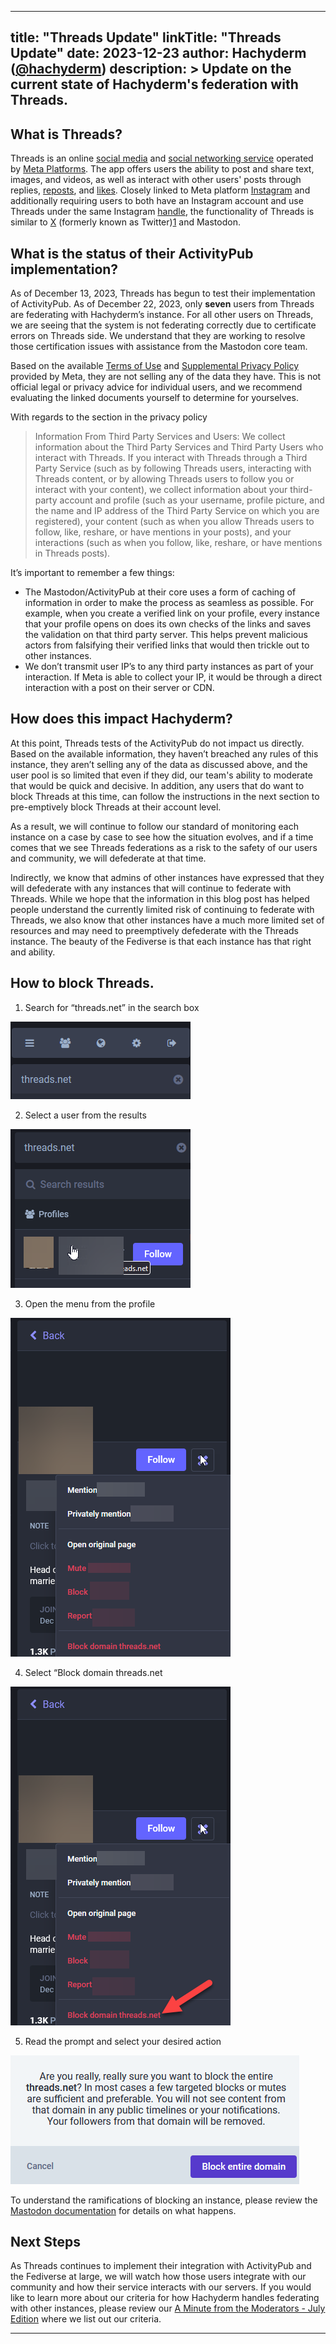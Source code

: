 
---
title: "Threads Update"
linkTitle: "Threads Update"
date: 2023-12-23
author: Hachyderm ([@hachyderm](https://hachyderm.io/@hachyderm))
description: >
  Update on the current state of Hachyderm's federation with Threads.
---

## What is Threads?

Threads is an online [social media](https://en.wikipedia.org/wiki/Social_media "Social media") and [social networking service](https://en.wikipedia.org/wiki/Social_networking_service "Social networking service") operated by [Meta Platforms](https://en.wikipedia.org/wiki/Meta_Platforms "Meta Platforms"). The app offers users the ability to post and share text, images, and videos, as well as interact with other users' posts through replies, [reposts](https://en.wikipedia.org/wiki/Reblogging "Reblogging"), and [likes](https://en.wikipedia.org/wiki/Like_button "Like button"). Closely linked to Meta platform [Instagram](https://en.wikipedia.org/wiki/Instagram "Instagram") and additionally requiring users to both have an Instagram account and use Threads under the same Instagram [handle](https://en.wikipedia.org/wiki/Mention_(blogging) "Mention (blogging)"), the functionality of Threads is similar to [X](https://en.wikipedia.org/wiki/Twitter "Twitter") (formerly known as Twitter)[1] and Mastodon.

## What is the status of their ActivityPub implementation?

As of December 13, 2023, Threads has begun to test their implementation of ActivityPub. As of December 22, 2023, only **seven** users from Threads are federating with Hachyderm’s instance. For all other users on Threads, we are seeing that the system is not federating correctly due to certificate errors on Threads side.  We understand that they are working to resolve those certification issues with assistance from the Mastodon core team.

Based on the available [Terms of Use](https://help.instagram.com/769983657850450) and [Supplemental Privacy Policy](https://help.instagram.com/515230437301944) provided by Meta, they are not selling any of the data they have. This is not official legal or privacy advice for individual users, and we recommend evaluating the linked documents yourself to determine for yourselves.

With regards to the section in the privacy policy 
> Information From Third Party Services and Users: We collect information about the Third Party Services and Third Party Users who interact with Threads. If you interact with Threads through a Third Party Service (such as by following Threads users, interacting with Threads content, or by allowing Threads users to follow you or interact with your content), we collect information about your third-party account and profile (such as your username, profile picture, and the name and IP address of the Third Party Service on which you are registered), your content (such as when you allow Threads users to follow, like, reshare, or have mentions in your posts), and your interactions (such as when you follow, like, reshare, or have mentions in Threads posts).

It’s important to remember a few things:

- The Mastodon/ActivityPub at their core uses a form of caching of information in order to make the process as seamless as possible. For example, when you create a verified link on your profile, every instance that your profile opens on does its own checks of the links and saves the validation on that third party server. This helps prevent malicious actors from falsifying their verified links that would then trickle out to other instances.
- We don’t transmit user IP’s to any third party instances as part of your interaction. If Meta is able to collect your IP, it would be through a direct interaction with a post on their server or CDN. 

## How does this impact Hachyderm?

At this point, Threads tests of the ActivityPub do not impact us directly. Based on the available information, they haven’t breached any rules of this instance, they aren’t selling any of the data as discussed above, and the user pool is so limited that even if they did, our team's ability to moderate that would be quick and decisive. In addition, any users that do want to block Threads at this time, can follow the instructions in the next section to pre-emptively block Threads at their account level.

As a result, we will continue to follow our standard of monitoring each instance on a case by case to see how the situation evolves, and if a time comes that we see Threads federations as a risk to the safety of our users and community, we will defederate at that time.

Indirectly, we know that admins of other instances have expressed that they will defederate with any instances that will continue to federate with Threads. While we hope that the information in this blog post has helped people understand the currently limited risk of continuing to federate with Threads, we also know that other instances have a much more limited set of resources and may need to preemptively defederate with the Threads instance. The beauty of the Fediverse is that each instance has that right and ability.

## How to block Threads.

1. Search for “threads.net” in the search box

![](20231222191744.png)

2. Select a user from the results

![](20231222191805.png)

3. Open the menu from the profile

![](20231222191829.png)

4. Select “Block domain threads.net

![](20231222191817.png)

5. Read the prompt and select your desired action

![](20231222191834.png)


To understand the ramifications of blocking an instance, please review the [Mastodon documentation](https://docs.joinmastodon.org/user/moderating/#block-domain) for details on what happens.

## Next Steps

As Threads continues to implement their integration with ActivityPub and the Fediverse at large, we will watch how those users integrate with our community and how their service interacts with our servers. If you would like to learn more about our criteria for how Hachyderm handles federating with other instances, please review our [A Minute from the Moderators - July Edition](
https://community.hachyderm.io/blog/2023/07/07/a-minute-from-the-moderators/#how-hachyderm-handles-federating-with-other-instances) where we list out our criteria.

---

[1]: https://en.wikipedia.org/wiki/Threads_(social_network)
